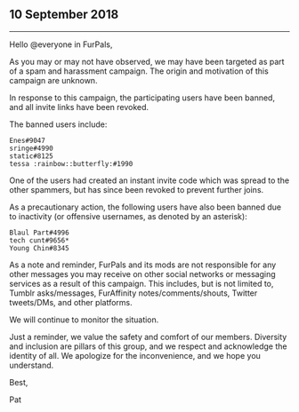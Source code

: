 ## 10 September 2018
---

Hello @everyone in FurPals,

As you may or may not have observed, we may have been targeted as part of a spam and harassment campaign.  The origin and motivation of this campaign are unknown.

In response to this campaign, the participating users have been banned, and all invite links have been revoked.

The banned users include:

    Enes#9047
    sringe#4990
    static#8125
    tessa :rainbow::butterfly:#1990

One of the users had created an instant invite code which was spread to the other spammers, but has since been revoked to prevent further joins.

As a precautionary action, the following users have also been banned due to inactivity (or offensive usernames, as denoted by an asterisk):

    Blaul Part#4996
    tech cunt#9656*
    Young Chin#8345

As a note and reminder, FurPals and its mods are not responsible for any other messages you may receive on other social networks or messaging services as a result of this campaign.  This includes, but is not limited to, Tumblr asks/messages, FurAffinity notes/comments/shouts, Twitter tweets/DMs, and other platforms.

We will continue to monitor the situation. 

Just a reminder, we value the safety and comfort of our members.  Diversity and inclusion are pillars of this group, and we respect and acknowledge the identity of all.  We apologize for the inconvenience, and we hope you understand.

Best,

Pat